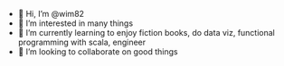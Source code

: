 - 👋 Hi, I’m @wim82
- 👀 I’m interested in many things
- 🌱 I’m currently learning to enjoy fiction books, do data viz, functional programming with scala, engineer
- 💞️ I’m looking to collaborate on good things

<!---
wim82/wim82 is a ✨ special ✨ repository because its `README.md` (this file) appears on your GitHub profile.
You can click the Preview link to take a look at your changes.
--->
